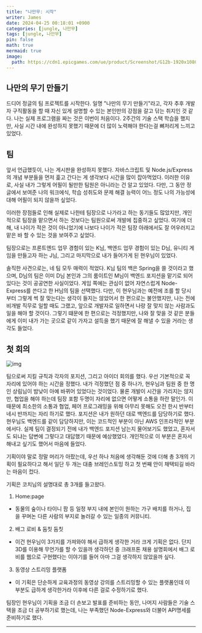 ```yaml
---
title: "나만무: 시작"
writer: James
date: 2024-04-25 00:18:01 +0900
categories: [jungle, 나만무]
tags: [jungle, 나만무]
pin: false
math: true
mermaid: true
image:
  path: https://cdn1.epicgames.com/ue/product/Screenshot/G12b-1920x1080-e8ea92ce25c3c930b320d29ac82b429d.png?resize=1&w=1920
---
```


## 나만의 무기 만들기 

드디어 정글의 팀 프로젝트를 시작한다. 일명 "나만의 무기 만들기"라고, 각자 추후 개발자 구직활동을 할 때 자신 있게 설명할 수 있는 본인만의 강점을 갈고 닦는 취지인 것 같다. 나는 실제 프로그램을 짜는 것은 이번이 처음이다. 2주간의 기술 스택 학습을 했지만, 사실 시간 내에 완성하지 못했기 때문에 더 많이 노력해야 한다는걸 뼈저리게 느끼고 있었다.  

## 팀  

앞서 언급했듯이, 나는 게시판을 완성하지 못했다. 자바스크립트 및 Node.js/Express의 개념 부분들을 먼저 흝고 간다는 게 생각보다 시간을 많이 잡아먹었다. 이러한 이유로, 사실 내가 그렇게 어필이 될만한 팀원은 아니라는 건 알고 있었다. 다만, 그 동안 정글에서 보여준 나의 워크에식, 학습 성취도와 문제 해결 능력이 어느 정도 나의 가능성에 대해 어필이 되지 않을까 싶었다.  

이러한 장점들로 인해 실제로 나한테 팀장으로 나가라고 하는 동기들도 많았지만, 개인적으로 팀장을 맡으면서 하는 것보다는 팀원으로써 개발에 집중하고 싶었다. 여기에 더해, 내 나이가 적은 것이 아니었기에 나보다 나이가 적은 팀장 아래에서도 잘 어우러지고 맡은 바 할 수 있는 것을 보여주고 싶었다.  

팀장으로는 프론트엔드 업무 경험이 있는 K님, 백엔드 업무 경험이 있는 D님, 유니티 게임을 만들고자 하는 J님, 그리고 마지막으로 내가 들어가게 된 현우님이 있었다.  

솔직한 사견으로는, 네 팀 모두 매력이 적었다. K님 팀의 백은 Spring을 쓸 것이라고 했으며, D님의 팀은 이미 D님 본인과 그의 룸이트인 M님이 백엔드 포지션을 맡기로 되어있다는 것이 공공연한 사실이었다. 게임 쪽에는 관심이 없어 자연스럽게 Node-Express를 쓴다고 한 H님의 팀을 선택했다. 다만, 이 현우님과는 예전에 조를 할 당시부터 그렇게 썩 잘 맞는다는 생각이 들지는 않았어서 한 편으로는 불안했지만, 나는 전에 비개발 직무로 일할 때도 그랬고, 앞으로 개발자로 일하면서 나랑 잘 맞지 않는 사람과도 일을 해야 할 것이다. 그렇기 떄문에 한 편으로는 걱정했지만, 나와 잘 맞을 것 같은 분들에게 이미 내가 가는 곳으로 같이 가자고 설득을 했기 때문에 잘 해낼 수 있을 거라는 생각도 들었다.  

## 첫 회의  

![img](https://img1.daumcdn.net/thumb/R1280x0/?scode=mtistory2&fname=https%3A%2F%2Fblog.kakaocdn.net%2Fdn%2Fc8KsXe%2FbtsGMIEleqQ%2FEKiKFNJF4B3nRn7OkdlLs1%2Fimg.jpg)  

팀으로써 지킬 규칙과 각자의 포지션, 그리고 아이더 회의를 했다. 우선 기본적으로 꼭 자리에 있어야 하는 시간을 정했다. 내가 걱정했던 점 중 하나가, 현우님과 팀원 중 한 명인 상림님이 밤낮이 아예 바뀌어 있었다는 것이었다. 물론 개발이 시간을 가리지는 않지만, 협업을 해야 하는데 팀장 포함 두명이 자리에 없으면 어떻게 소통을 하란 말인가. 이 때문에 최소한의 소통과 협업, 페어 프로그래밍을 위해 아무리 못해도 오전 한시 반부터  네시 반까지는 자리 하기로 했다. 포지션은 내가 원하던 대로 백엔드를 담당하기로 했다. 현우님도 백엔드를 같이 담당하지만, 이는 코드적인 부분이 아닌 AWS 인프라적인 부분에서다. 실제 팀이 결정되기 전에 내가 백엔드 포지션 남는지 물어보기도 했었고, 혼자서도 되냐는 답변에 그렇다고 대답했기 때문에 예상했었다. 개인적으로 이 부분은 혼자서 해내고 싶기도 했어서 마음에 들었다.  

기획이야 말로 정말 머리가 아팠는데, 우선 하나 처음에 생각해둔 것에 더해 총 3개의 기획이 필요하다고 해서 일단 두 개는 대충 브레인스토밍 하고 첫 번째 안이 채택되길 바라는 마음이 컸다.  

기획은 코치님의 설명대로 총 3개를 들고왔다.

1. Home:page  
- 동물의 숲이나 타이니 팜 등 일정 부지 내에 본인이 원하는 가구 배치를 하거나, 집을 꾸며논 다른 사람의 부지로 놀러갈 수 있는 일종의 커뮤니티.  

2. 배그 로비 & 둠칫 둠칫  
- 이건 현우님이 3가지를 가져와야 해서 급하게 생각한 거라 크게 기획은 없다. 단지 3D를 이용해 무언가를 할 수 있을까 생각하던 중 크래프톤 채용 설명회에서 배그 로비를 웹으로 구현했다는 이야기를 들어 아마 그걸 생각하지 않았을까 싶다.  

3. 동영상 스트리밍 플랫폼  
- 이 기획은 단순하게 교육과정의 동영상 강의를 스트리밍할 수 있는 플랫폼인데 이 부분도 급하게 생각한거라 이후에 다른 걸로 수정하기로 했다.  

팀장인 현우님이 기획을 조금 더 손보고 발표를 준비하는 동안, 나머지 사람들은 기술 스택을 조금 더 공부하기로 했는데, 나는 부족했던 Node-Express와 더불어 API명세를 준비하기로 했다.  

<hr>